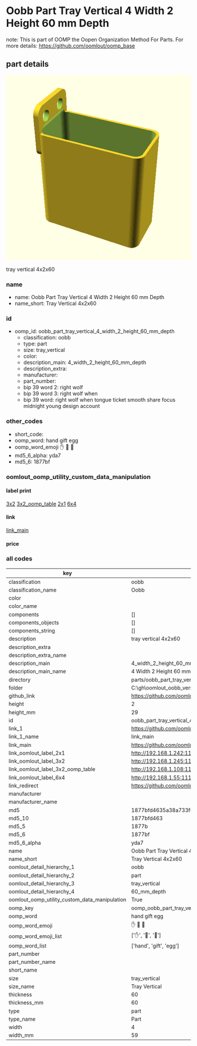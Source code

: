 # Oobb Part Tray Vertical 4 Width 2 Height 60 mm Depth  

note: This is part of OOMP the Oopen Organization Method For Parts. For more details: https://github.com/oomlout/oomp_base

##  part details
  

[![](3dpr.png)](3dpr.png)

tray vertical 4x2x60



### name
* name: Oobb Part Tray Vertical 4 Width 2 Height 60 mm Depth
* name_short: Tray Vertical 4x2x60 
### id
* oomp_id: oobb_part_tray_vertical_4_width_2_height_60_mm_depth
  * classification: oobb
  * type: part
  * size: tray_vertical
  * color: 
  * description_main: 4_width_2_height_60_mm_depth
  * description_extra: 
  * manufacturer: 
  * part_number: 
  * bip 39 word 2: right wolf
  * bip 39 word 3: right wolf when
  * bip 39 word: right wolf when tongue ticket smooth share focus midnight young design account

### other_codes
* short_code: 
* oomp_word: hand gift egg
* oomp_word_emoji :hand: :gift: :egg:
* md5_6_alpha: yda7
* md5_6: 1877bf






### oomlout_oomp_utility_custom_data_manipulation
#### label print
[3x2](http://192.168.1.245:1112/?label=oomp%20yda7)
[3x2_oomp_table](http://192.168.1.108:1112/?label=oomp%20yda7)
[2x1](http://192.168.1.242:1112/?label=oomp%20yda7)
[6x4](http://192.168.1.55:1112/?label=oomp%20yda7)    

#### link

[link_main](https://github.com/oomlout/oomlout_oobb_version_4_generated_parts/tree/main/navigation_oomp/oobb/part/tray_vertical/4_width_2_height_60_mm_depth/part)                              

#### price







### all codes 
| key | value |  
| --- | --- |  
| classification | oobb |  
| classification_name | Oobb |  
| color |  |  
| color_name |  |  
| components | [] |  
| components_objects | [] |  
| components_string | [] |  
| description | tray vertical 4x2x60 |  
| description_extra |  |  
| description_extra_name |  |  
| description_main | 4_width_2_height_60_mm_depth |  
| description_main_name | 4 Width 2 Height 60 mm Depth |  
| directory | parts/oobb_part_tray_vertical_4_width_2_height_60_mm_depth |  
| folder | C:\gh\oomlout_oobb_version_4_generated_parts\parts\oobb_part_tray_vertical_4_width_2_height_60_mm_depth |  
| github_link | https://github.com/oomlout/oomlout_oomp_part_src/tree/main/parts/oobb_part_tray_vertical_4_width_2_height_60_mm_depth |  
| height | 2 |  
| height_mm | 29 |  
| id | oobb_part_tray_vertical_4_width_2_height_60_mm_depth |  
| link_1 | https://github.com/oomlout/oomlout_oobb_version_4_generated_parts/tree/main/navigation_oomp/oobb/part/tray_vertical/4_width_2_height_60_mm_depth/part |  
| link_1_name | link_main |  
| link_main | https://github.com/oomlout/oomlout_oobb_version_4_generated_parts/tree/main/navigation_oomp/oobb/part/tray_vertical/4_width_2_height_60_mm_depth/part |  
| link_oomlout_label_2x1 | http://192.168.1.242:1112/?label=oomp%20yda7 |  
| link_oomlout_label_3x2 | http://192.168.1.245:1112/?label=oomp%20yda7 |  
| link_oomlout_label_3x2_oomp_table | http://192.168.1.108:1112/?label=oomp%20yda7 |  
| link_oomlout_label_6x4 | http://192.168.1.55:1112/?label=oomp%20yda7 |  
| link_redirect | https://github.com/oomlout/oomlout_oobb_version_4_generated_parts/tree/main/parts/oobb_tray_vertical_04_02_60 |  
| manufacturer |  |  
| manufacturer_name |  |  
| md5 | 1877bfd4635a38a733f0de47f47f35ce |  
| md5_10 | 1877bfd463 |  
| md5_5 | 1877b |  
| md5_6 | 1877bf |  
| md5_6_alpha | yda7 |  
| name | Oobb Part Tray Vertical 4 Width 2 Height 60 mm Depth |  
| name_short | Tray Vertical 4x2x60  |  
| oomlout_detail_hierarchy_1 | oobb |  
| oomlout_detail_hierarchy_2 | part |  
| oomlout_detail_hierarchy_3 | tray_vertical |  
| oomlout_detail_hierarchy_4 | 60_mm_depth |  
| oomlout_oomp_utility_custom_data_manipulation | True |  
| oomp_key | oomp_oobb_part_tray_vertical_4_width_2_height_60_mm_depth |  
| oomp_word | hand gift egg |  
| oomp_word_emoji | :hand: :gift: :egg: |  
| oomp_word_emoji_list | [':hand:', ':gift:', ':egg:'] |  
| oomp_word_list | ['hand', 'gift', 'egg'] |  
| part_number |  |  
| part_number_name |  |  
| short_name |  |  
| size | tray_vertical |  
| size_name | Tray Vertical |  
| thickness | 60 |  
| thickness_mm | 60 |  
| type | part |  
| type_name | Part |  
| width | 4 |  
| width_mm | 59 |  
